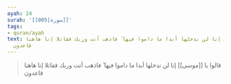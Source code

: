 ```yaml
---
ayah: 24
surah: '[[005|سورة]]'
tags:
- quran/ayah
text: قالوا يا موسى إنا لن ندخلها أبدا ما داموا فيها ۖ فاذهب أنت وربك فقاتلا إنا هاهنا
  قاعدون
---
```

> قالوا يا [[موسى]] إنا لن ندخلها أبدا ما داموا فيها ۖ فاذهب أنت وربك فقاتلا إنا هاهنا قاعدون
